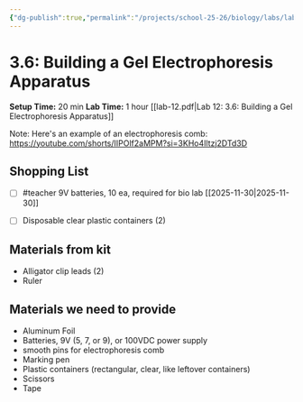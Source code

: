 ```yaml
---
{"dg-publish":true,"permalink":"/projects/school-25-26/biology/labs/lab-03-06-build-gel-electrophoresis-apparatus/","title":"3.6: Building a Gel Electrophoresis Apparatus"}
---
```



# 3.6: Building a Gel Electrophoresis Apparatus


**Setup Time:** 20 min
**Lab Time:** 1 hour
[[lab-12.pdf|Lab 12: 3.6: Building a Gel Electrophoresis Apparatus]]

Note: Here's an example of an electrophoresis comb: https://youtube.com/shorts/IIPOlf2aMPM?si=3KHo4Iltzj2DTd3D
## Shopping List

- [ ] #teacher 9V batteries, 10 ea, required for bio lab [[2025-11-30\|2025-11-30]]
- [ ] Disposable clear plastic containers (2)


## Materials from kit

- Alligator clip leads (2)
- Ruler


## Materials we need to provide

- Aluminum Foil
- Batteries, 9V  (5, 7, or 9), or 100VDC power supply
- smooth pins for electrophoresis comb
- Marking pen
- Plastic containers (rectangular, clear, like leftover containers)
- Scissors
- Tape



